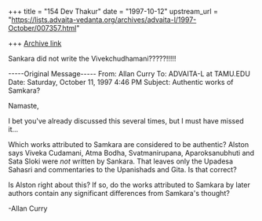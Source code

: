 +++
title = "154 Dev Thakur"
date = "1997-10-12"
upstream_url = "https://lists.advaita-vedanta.org/archives/advaita-l/1997-October/007357.html"

+++
[Archive link](https://lists.advaita-vedanta.org/archives/advaita-l/1997-October/007357.html)

Sankara did not write the Vivekchudhamani?????!!!!!

-----Original Message-----
From: Allan Curry <acurry at UVIC.CA>
To: ADVAITA-L at TAMU.EDU <ADVAITA-L at TAMU.EDU>
Date: Saturday, October 11, 1997 4:46 PM
Subject: Authentic works of Samkara?



Namaste,

I bet you've already discussed this several times, but I must have missed
it...

Which works attributed to Samkara are considered to be authentic?  Alston
says Viveka Cudamani, Atma Bodha, Svatmanirupana, Aparoksanubhuti and Sata
Sloki were *not* written by Sankara. That leaves only the Upadesa Sahasri
and commentaries to the Upanishads and Gita. Is that correct?

Is Alston right about this? If so, do the works attributed to Samkara by
later authors contain any significant differences from Samkara's thought?

-Allan Curry

